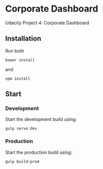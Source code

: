 # Corporate Dashboard
Udacity Project 4: Corporate Dashboard

## Installation
Run both 
```
bower install
```
and
```
npm install
```

## Start
### Development
Start the development build using:
```
gulp serve:dev
```
### Production
Start the production build using:
```
gulp build:prod
```